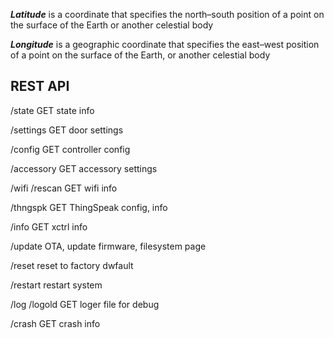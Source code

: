 ***Latitude*** is a coordinate that specifies the north–south position of a point on the surface of the Earth or another celestial body

***Longitude*** is a geographic coordinate that specifies the east–west position of a point on the surface of the Earth, or another celestial body


## REST API

/state
GET
  state info

/settings
GET
  door settings

/config
GET
  controller config

/accessory
GET
  accessory settings

/wifi
/rescan
GET
  wifi info

/thngspk
GET
  ThingSpeak config, info

/info
GET
  xctrl info

/update
  OTA, update firmware, filesystem page

/reset
  reset to factory dwfault

/restart
  restart system

/log
/logold
GET
  loger file for debug

/crash
GET
  crash info
